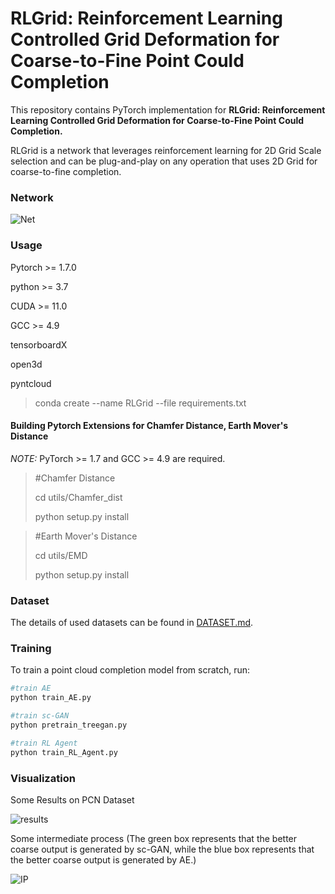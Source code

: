 # RLGrid: Reinforcement Learning Controlled Grid Deformation for Coarse-to-Fine Point Could Completion

This repository contains PyTorch implementation for **RLGrid: Reinforcement Learning Controlled Grid Deformation for Coarse-to-Fine Point Could Completion.**

RLGrid is a network that leverages reinforcement learning for 2D Grid Scale selection and can be plug-and-play on any operation that uses 2D Grid for coarse-to-fine completion.

### Network

![Net](https://github.com/MarkLiSS/RLGrid/blob/master/images/Net.jpg)


### Usage

Pytorch >= 1.7.0

python >= 3.7

CUDA >= 11.0

GCC >= 4.9

tensorboardX

open3d

pyntcloud

> conda create --name RLGrid --file requirements.txt



#### Building Pytorch Extensions for Chamfer Distance, Earth Mover's Distance 

*NOTE:* PyTorch >= 1.7 and GCC >= 4.9 are required.

> \#Chamfer Distance
>
> cd utils/Chamfer_dist
>
> python setup.py install



> \#Earth Mover's Distance
>
> cd utils/EMD
>
> python setup.py install



### Dataset

The details of used datasets can be found in [DATASET.md](https://github.com/I2-Multimedia-Lab/RLGrid/blob/master/dataset/readme.md).



### Training

To train a point cloud completion model from scratch, run:

```python
#train AE
python train_AE.py
```

```python
#train sc-GAN
python pretrain_treegan.py
```

```python
#train RL Agent
python train_RL_Agent.py
```

### Visualization

Some Results on PCN Dataset

![results](https://github.com/MarkLiSS/RLGrid/blob/master/images/results.jpg)

Some intermediate process (The green box represents that the better coarse output is generated by sc-GAN, while the blue box represents that the better coarse output is generated by AE.)

![IP](https://github.com/MarkLiSS/RLGrid/blob/master/images/IP.jpg)
